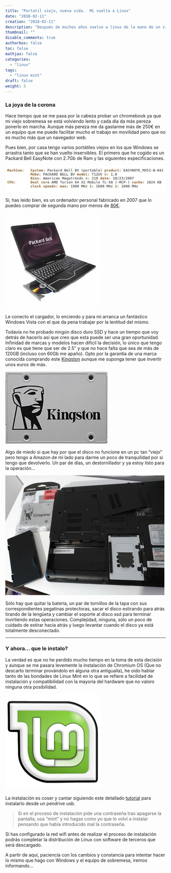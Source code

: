 ```yaml
---
title: "Portatil viejo, nueva vida.  Mi vuelta a Linux"
date: "2018-02-11"
creation: "2018-02-11"
description: "Después de muchos años vuelvo a linux de la mano de un viejo portatil..."
thumbnail: ""
disable_comments: true
authorbox: false
toc: false
mathjax: false
categories:
  - "linux"
tags:
  - "linux mint"
draft: false
weight: 5
---
```


### La joya de la corona

Hace tiempo que se me pasa por la cabeza probar un chromebook ya que mi viejo sobremesa se está volviendo lento y cada día da más pereza ponerlo en marcha. Aunque más pereza me da gastarme más de 250€ en un equipo que me puede facilitar mucho el trabajo en movilidad pero que no es mucho más que un navegador web.

Pues bien, por casa tengo varios portátiles viejos en los que Windows se arrastra tanto que se han vuelto inservibles. El primero que he cogido es un Packard Bell EasyNote con 2.7Gb de Ram y las siguientes especificaciones.

![Especificaciones Packark Bell EasyNote][1]

Si, has leido bien, es un ordenador personal fabricado en 2007 que lo puedes comprar de segunda mano por menos de [80€][2].

![Packard Bell EasyNote][3]

Le conecto el cargador, lo enciendo y para mi arranca un fantástico Windows Vista con el que da pena trabajar por la lentitud del mismo.

Todavía no he probado ningún disco duro SSD y hace un tiempo que voy detrás de hacerlo así que creo que esta puede ser una gran oportunidad. Infinidad de marcas y modelos hacen difícil la decisión, lo único que tengo claro es que tiene que ser de 2.5&#8243; y que no hace falta que sea de más de 120GB (incluso con 60Gb me apaño). Opto por la garantía de una marca conocida comprando este [Kingston][4] aunque me suponga tener que invertir unos euros de más.

![ssd kingstone 120gb][5]

Algo de miedo si que hay por que el disco no funcione en un pc tan &#8220;viejo&#8221; pero tengo a Amazon de mi lado para darme un poco de tranquilidad por si tengo que devolverlo. Un par de días, un destornillador y ya estoy listo para la operación&#8230;

![EasyNote y SSD Kingstone][6]

Sólo hay que quitar la batería, un par de tornillos de la tapa con sus correspondientes pegatinas protectoras, sacar el disco estirando para atrás tirando de la lengüeta y cambiar el soporte al disco ssd para terminar invirtiendo estas operaciones. Complejidad, ninguna, sólo un poco de cuidado de estirar hacia atrás y luego levantar cuando el disco ya está totalmente desconectado.

* * *

### Y ahora&#8230; que le instalo?

La verdad es que no he perdido mucho tiempo en la toma de esta decisión y aunque se me pasara levemente la instalación de Chromium OS (Que no descarto terminar provándolo en alguna otra antigualla), he oido hablar tanto de las bondades de Linux Mint en lo que se refiere a facilidad de instalación y compatibilidad con la mayoría del hardware que no valoro ninguna otra posibilidad.

![Logo Linux Mint][7]

La instalación es coser y cantar siguiendo este detallado [tutorial][8] para instalarlo desde un pendrive usb.

> Si en el proceso de instalación pide una contraseña tras apagarse la pantalla, usa &#8220;mint&#8221; y no hagas como yo que lo volví a instalar pensando que había introducido mal la contraseña.

Si has configurado la red wifi antes de realizar el proceso de instalación podrás completar la distribución de Linux con software de terceros que será descargado.

A partir de aquí, paciencia con los cambios y constancia para intentar hacer lo mismo que hago con Windows y el equipo de sobremesa, iremos informando&#8230;

[1]: /images/20180126_easynote_01.jpg
[2]: http://www.ebay.es/itm/Portatil-Packard-Bell-EasyNote-Mx52-Amd-Turion-X2-1-6ghz-3Gb-RAM-Ati-X1200-/282591622764
[3]: /images/20180126_easynote_02.jpg
[4]: https://www.amazon.es/Kingston-SSD-Now-UV400-s%C3%B3lido/dp/B01FJ4UN76/ref=sr_1_8/257-7834010-9926429?ie=UTF8&amp;qid=1517074188&amp;sr=8-8&amp;keywords=ssd
[5]: /images/20180128_ssd_kingstone_01.jpg
[6]: /images/20180128_ssd_easynote_01.jpg
[7]: /images/20180128_logo_mint_01.jpg
[8]: https://ubunlog.com/instalar-linux-mint-desde-usb/